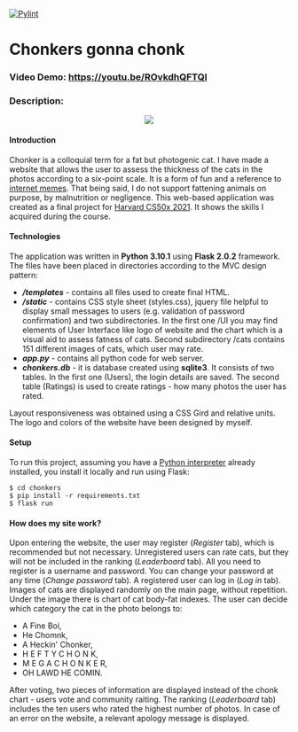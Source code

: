 [![Pylint](https://github.com/J-emi/Chonkers/actions/workflows/pylint.yml/badge.svg)](https://github.com/J-emi/Chonkers/actions/workflows/pylint.yml)
# Chonkers gonna chonk
### Video Demo:  <https://youtu.be/ROvkdhQFTQI>
### Description:

<p align="center"> <img src="https://i.imgur.com/YftE9Vo.png"> </p>
  
#### Introduction
Chonker is a colloquial term for a fat but photogenic cat. I have made a website that allows the user to assess the thickness of the cats in the photos according to a six-point scale. It is a form of fun and a reference to [internet memes](https://knowyourmeme.com/memes/chonk-oh-lawd-he-comin). That being said, I do not support fattening animals on purpose, by malnutrition or negligence. This web-based application was created as a final project for [Harvard CS50x 2021](https://cs50.harvard.edu/x/2021). It shows the skills I acquired during the course.


#### Technologies
The application was written in **Python 3.10.1** using **Flask 2.0.2** framework. The files have been placed in directories according to the MVC design pattern:

 * ***/templates*** - contains all files used to create final HTML.
 * ***/static*** - contains CSS style sheet (styles.css), jquery file helpful to display small messages to users (e.g. validation of password confirmation) and two subdirectories. In the first one /UI you may find elements of User Interface like logo of website and the chart which is a visual aid to assess fatness of cats. Second subdirectory /cats contains 151 different images of cats, which user may rate.
 * ***app.py*** - contains all python code for web server.
 * ***chonkers.db*** - it is database created using **sqlite3**. It consists of two tables. In the first one (Users), the login details are saved. The second table (Ratings) is used to create ratings - how many photos the user has rated.

 Layout responsiveness was obtained using a CSS Gird and relative units. The logo and colors of the website have been designed by myself. 

  
 #### Setup
To run this project, assuming you have a [Python interpreter](https://www.python.org/downloads/) already installed, you install it locally and run using Flask:
```
$ cd chonkers
$ pip install -r requirements.txt
$ flask run
```
 
 #### How does my site work?
Upon entering the website, the user may register (*Register* tab), which is recommended but not necessary. Unregistered users can rate cats, but they will not be included in the ranking (*Leaderboard* tab). All you need to register is a username and password. You can change your password at any time (*Change password* tab). A registered user can log in (*Log in* tab). Images of cats are displayed randomly on the main page, without repetition. Under the image there is chart of cat body-fat indexes. The user can decide which category the cat in the photo belongs to:
 - A Fine Boi, 
 - He Chomnk,
 - A Heckin' Chonker,
 - H E F T Y C H O N K, 
 - M E G A C H O N K E R,
 - OH LAWD HE COMIN. 

 After voting, two pieces of information are displayed instead of the chonk chart - users vote and community raiting. The ranking (*Leaderboard* tab) includes the ten users who rated the highest number of photos. In case of an error on the website, a relevant apology message is displayed.
